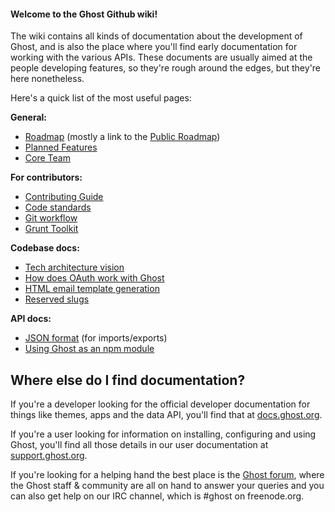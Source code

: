 #### Welcome to the Ghost Github wiki! 

The wiki contains all kinds of documentation about the development of Ghost, and is also the place where you'll find early documentation for working with the various APIs. These documents are usually aimed at the people developing features, so they're rough around the edges, but they're here nonetheless.

Here's a quick list of the most useful pages:

**General:**

* [Roadmap](wiki/Roadmap) (mostly a link to the [Public Roadmap](https://trello.com/b/EceUgtCL/ghost-roadmap))
* [Planned Features](wiki/Planned-Features) 
* [Core Team](wiki/Core-Team)

**For contributors:**

* [Contributing Guide](https://github.com/TryGhost/Ghost/blob/master/CONTRIBUTING.md)
* [Code standards](wiki/Code-standards) 
* [Git workflow](wiki/Git-workflow)
* [Grunt Toolkit](wiki/Grunt-Toolkit)

**Codebase docs:**

* [Tech architecture vision](wiki/Tech-architecture-vision)
* [How does OAuth work with Ghost](wiki/How-does-oAuth-work-with-Ghost%3F)
* [HTML email template generation](wiki/HTML-email-template-generation)
* [Reserved slugs](wiki/Reserved-Slugs)

**API docs:**

* [JSON format](wiki/import-format) (for imports/exports)
* [Using Ghost as an npm module](wiki/Using-Ghost-as-an-NPM-module)

## Where else do I find documentation?

If you're a developer looking for the official developer documentation for things like themes, apps and the data API, you'll find that at [docs.ghost.org](http://docs.ghost.org). 

If you're a user looking for information on installing, configuring and using Ghost, you'll find all those details in our user documentation at [support.ghost.org](http://support.ghost.org). 

If you're looking for a helping hand the best place is the [Ghost forum](https://ghost.org/forum), where the Ghost staff & community are all on hand to answer your queries and you can also get help on our IRC channel, which is #ghost on freenode.org.
